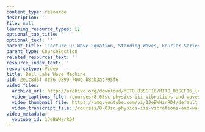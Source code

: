 ```yaml
---
content_type: resource
description: ''
file: null
learning_resource_types: []
optional_tab_title: ''
optional_text: ''
parent_title: 'Lecture 9: Wave Equation, Standing Waves, Fourier Series'
parent_type: CourseSection
related_resources_text: ''
resource_index_text: ''
resourcetype: Video
title: Bell Labs Wave Machine
uid: 2e1c8d5f-8c56-9899-700b-b8ab3ac795f6
video_files:
  archive_url: http://archive.org/download/MIT8.03SCF16/MIT8_03SCF16_lec09_300k.mp4
  video_captions_file: /courses/8-03sc-physics-iii-vibrations-and-waves-fall-2016/22a38ff8b73a581a8a91267e7ab3c094_1JeBWHzrRD4.vtt
  video_thumbnail_file: https://img.youtube.com/vi/1JeBWHzrRD4/default.jpg
  video_transcript_file: /courses/8-03sc-physics-iii-vibrations-and-waves-fall-2016/be5d636318633e517172fca01cccc31e_1JeBWHzrRD4.pdf
video_metadata:
  youtube_id: 1JeBWHzrRD4
---
```


